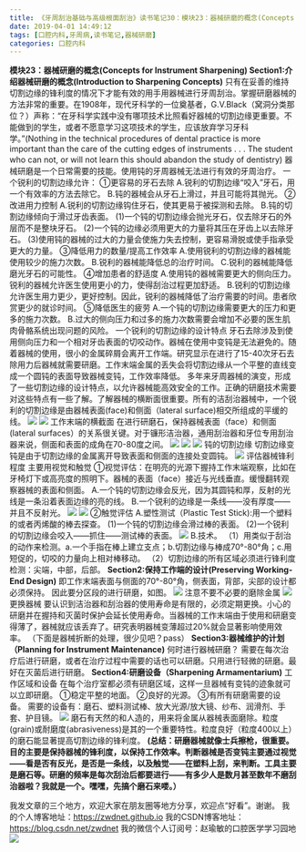 ```yaml
---
title: 《牙周刮治基础与高级根面刮治》读书笔记30：模块23：器械研磨的概念(Concepts for Instrument Sharpening)
date: 2019-04-01 14:49:12
tags: [口腔内科,牙周病,读书笔记,器械研磨]
categories: 口腔内科
---
```


**模块23：器械研磨的概念(Concepts for Instrument Sharpening)
Section1:介绍器械研磨的概念(Introduction to Sharpening Concepts)**
只有在妥善的维持切割边缘的锋利度的情况下才能有效的用手用器械进行牙周刮治。掌握研磨器械的方法非常的重要。在1908年，现代牙科学的一位奠基者，G.V.Black（窝洞分类那位？）声称：“在牙科学实践中没有哪项技术比照看好器械的切割边缘更重要。不能做到的学生，或者不愿意学习这项技术的学生，应该放弃学习牙科学。”(Nothing in the technical procedures of dental practice is more important than the care of the cutting edges of instruments . . . The student who can not, or will not learn this should abandon the study of dentistry)
器械研磨是一个日常需要的技能。使用钝的牙周器械无法进行有效的牙周治疗。
一个锐利的切割边缘允许：
①更容易的牙石去除
A.锐利的切割边缘“咬入”牙石，用一个有效率的方法去除它。
B.钝的器械会从牙石上滑过，并且可能将其抛光。
②改进用力控制
A.锐利的切割边缘钩住牙石，使其更易于被探测和去除。
B.钝的切割边缘倾向于滑过牙齿表面。
(1)一个钝的切割边缘会抛光牙石，仅去除牙石的外层而不是整块牙石。
(2)一个钝的边缘必须用更大的力量将其压在牙齿上以去除牙石。
(3)使用钝的器械的过大的力量会使施力失去控制，更容易滑脱或使手指承受更大的力量。
③降低用力的数量/提高工作效率
A.使用锐利的切割边缘的器械能使用较少的施力次数。
B.锐利的器械能降低总的治疗时间。
C.锐利的器械能降低磨光牙石的可能性。
④增加患者的舒适度
A.使用钝的器械需要更大的侧向压力。锐利的器械允许医生使用更小的力，使得刮治过程更加舒适。
B.锐利的切割边缘允许医生用力更少，更好控制。因此，锐利的器械降低了治疗需要的时间。患者欣赏更少的就诊时间。
⑤降低医生的疲劳
A.一个钝的切割边缘需要更大的压力和更多的施力次数。
B.过大的侧向压力和过多的施力次数需要会增加不必要的医生肌肉骨骼系统出现问题的风险。
一个锐利的切割边缘的设计特点
牙石去除涉及到使用侧向压力和一个相对牙齿表面的切咬动作。器械在使用中变钝是无法避免的。随着器械的使用，很小的金属碎屑会离开工作端。研究显示在进行了15-40次牙石去除用力后器械就需要研磨。工作末端金属的丢失会将切割边缘从一个平整的直线变成一个圆钝的表面导致器械变钝，工作效率降低。
多年来牙周器械的演变，形成了一些切割边缘的设计特点，以允许器械能高效安全的工作。正确的研磨技术需要对这些特点有一些了解。了解器械的横断面很重要。所有的洁刮治器械中，一个锐利的切割边缘是由器械表面(face)和侧面（lateral surface)相交所组成的平缓的线。
![](https://zymblog-1258069789.cos.ap-chengdu.myqcloud.com/blog0115-yxgzjc30/01.png)
![](https://zymblog-1258069789.cos.ap-chengdu.myqcloud.com/blog0115-yxgzjc30/02.png)
工作末端的横截面
在进行研磨石，保持器械表面（face）和侧面(lateral surfaces）的关系很关键。对于镰形洁治器，通用刮治器和牙位专用刮治器来说，侧面和表面的成角在70-80度之间。
![](https://zymblog-1258069789.cos.ap-chengdu.myqcloud.com/blog0115-yxgzjc30/03.png)
![](https://zymblog-1258069789.cos.ap-chengdu.myqcloud.com/blog0115-yxgzjc30/04.png)
![](https://zymblog-1258069789.cos.ap-chengdu.myqcloud.com/blog0115-yxgzjc30/05.png)
钝的切割边缘
切割边缘变钝是由于切割边缘的金属离开导致表面和侧面的连接处变圆钝。
![](https://zymblog-1258069789.cos.ap-chengdu.myqcloud.com/blog0115-yxgzjc30/06.png)
评估器械锋利程度
主要用视觉和触觉
①视觉评估：在明亮的光源下握持工作末端观察，比如在牙椅灯下或高亮度的照明下。器械的表面（face）接近与光线垂直。缓慢翻转观察器械的表面和侧面。
A.一个钝的切割边缘会反光，因为其圆钝和厚，反射的光线是一条沿着表面边缘的亮的线。
B.一个锐利的边缘是一条线——没有厚度——并且不反射光。
![](https://zymblog-1258069789.cos.ap-chengdu.myqcloud.com/blog0115-yxgzjc30/07.png)
![](https://zymblog-1258069789.cos.ap-chengdu.myqcloud.com/blog0115-yxgzjc30/08.png)
②触觉评估
A.塑性测试（Plastic Test Stick):用一个塑料的或者丙烯酸的棒去探查。
(1)一个钝的切割边缘会滑过棒的表面。
(2)一个锐利的切割边缘会咬入——抓住——测试棒的表面。
![](https://zymblog-1258069789.cos.ap-chengdu.myqcloud.com/blog0115-yxgzjc30/09.png)
B.技术。
（1）用类似于刮治的动作来检测。a.一个手指在棒上建立支点；b.切割边缘与棒成70°-80°角；c.用短促的，切咬的力量向上相对棒移动。
（2）切割边缘的所有区域必须进行锋利度检测：尖端，中部，后部。
**Section2:保持工作端的设计(Preserving Working-End Design)**
即工作末端表面与侧面的70°-80°角，侧表面，背部，尖部的设计都必须保持。
因此要分区段的进行研磨，如图。
![](https://zymblog-1258069789.cos.ap-chengdu.myqcloud.com/blog0115-yxgzjc30/09.png)
注意不要不必要的磨除金属
![](https://zymblog-1258069789.cos.ap-chengdu.myqcloud.com/blog0115-yxgzjc30/10.png)
更换器械
要认识到洁治器和刮治器的使用寿命是有限的，必须定期更换。小心的研磨并在握持和灭菌时保护会延长使用寿命。当器械的工作末端由于使用和研磨变得薄了，器械就应该丢弃了。研究表明器械变薄超过20%就会显著影响使用效率。
（下面是器械折断的处理，很少见吧？pass）
**Section3:器械维护的计划（Planning for Instrument Maintenance)**
何时进行器械研磨？
需要在每次治疗后进行研磨，或者在治疗过程中需要的话也可以研磨。只用进行轻微的研磨。最好在灭菌后进行研磨。
**Section4:研磨设备（Sharpening Armamentarium)**
工作区域和设备
在每个治疗室都必须有研磨区域，这样一旦器械有变钝的迹象就可以立即研磨。
①稳定平整的地面。
②良好的光源。
③有所有研磨需要的设备。
需要的设备有：磨石、塑料测试棒、放大光源/放大镜、纱布、润滑剂、手套、护目镜。
![](https://zymblog-1258069789.cos.ap-chengdu.myqcloud.com/blog0115-yxgzjc30/11.png)
磨石有天然的和人造的，用来将金属从器械表面磨除。粒度(grain)或耐磨度(abrasiveness)是其的一个重要特性。粒度良好（粒度400以上）的磨石能显著提高切割边缘的锋利度。
**(总结：研磨器械就像士兵擦枪，很重要。目的主要是保持器械的锋利度，以保持工作效率。判断器械是否变钝主要通过视觉——看是否有反光，是否是一条线，以及触觉——在塑料上刮，来判断。工具主要是磨石等。研磨的频率是每次刮治后都要进行——有多少人是数月甚至数年不磨刮治器啦？我就是一个。嘿嘿，先搞个磨石来喽。）**

我发文章的三个地方，欢迎大家在朋友圈等地方分享，欢迎点“好看”。谢谢。
我的个人博客地址：https://zwdnet.github.io
我的CSDN博客地址：https://blog.csdn.net/zwdnet
我的微信个人订阅号：赵瑜敏的口腔医学学习园地
![](https://zymblog-1258069789.cos.ap-chengdu.myqcloud.com/other/wx.jpg)